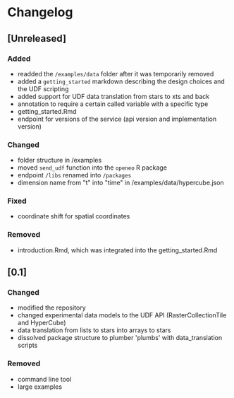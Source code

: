 # Changelog

## [Unreleased]

### Added
- readded the `/examples/data` folder after it was temporarily removed
- added a `getting_started` markdown describing the design choices and the UDF scripting
- added support for UDF data translation from stars to xts and back
- annotation to require a certain called variable with a specific type
- getting_started.Rmd
- endpoint for versions of the service (api version and implementation version)

### Changed
- folder structure in /examples
- moved `send_udf` function into the `openeo` R package
- endpoint `/libs` renamed into `/packages`
- dimension name from "t" into "time" in /examples/data/hypercube.json

### Fixed
- coordinate shift for spatial coordinates

### Removed
- introduction.Rmd, which was integrated into the getting_started.Rmd


## [0.1]

### Changed
- modified the repository
- changed experimental data models to the UDF API (RasterCollectionTile and HyperCube)
- data translation from lists to stars into arrays to stars
- dissolved package structure to plumber 'plumbs' with data_translation scripts

### Removed
- command line tool
- large examples
